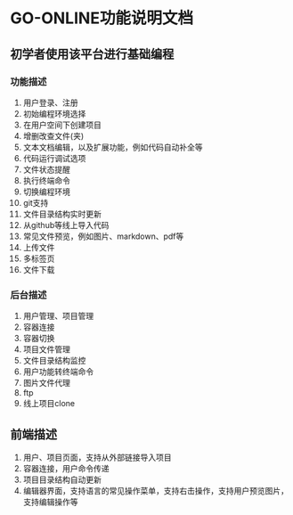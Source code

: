 # GO-ONLINE功能说明文档

## 初学者使用该平台进行基础编程

### 功能描述

1. 用户登录、注册
1. 初始编程环境选择
1. 在用户空间下创建项目
1. 增删改查文件(夹)
1. 文本文档编辑，以及扩展功能，例如代码自动补全等
1. 代码运行调试选项
1. 文件状态提醒
1. 执行终端命令
1. 切换编程环境
1. git支持
1. 文件目录结构实时更新
1. 从github等线上导入代码
1. 常见文件预览，例如图片、markdown、pdf等
1. 上传文件
1. 多标签页
1. 文件下载

### 后台描述

1. 用户管理、项目管理
1. 容器连接
1. 容器切换
1. 项目文件管理
1. 文件目录结构监控
1. 用户功能转终端命令
1. 图片文件代理
1. ftp
1. 线上项目clone

## 前端描述

1. 用户、项目页面，支持从外部链接导入项目
1. 容器连接，用户命令传递
1. 项目目录结构自动更新
1. 编辑器界面，支持语言的常见操作菜单，支持右击操作，支持用户预览图片，支持编辑操作等